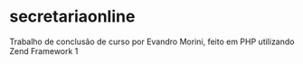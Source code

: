 # secretariaonline

Trabalho de conclusão de curso por Evandro Morini, feito em PHP utilizando Zend Framework 1
